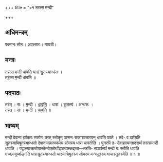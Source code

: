 +++
title = "०१ तरत्स मन्दी"

+++
## अधिमन्त्रम्
पवमानः सोमः। अवत्सारः। गायत्री।

## मन्त्रः
तर॒त्स म॒न्दी धा॑वति॒ धारा॑ सु॒तस्यान्ध॑सः ।  
तर॒त्स म॒न्दी धा॑वति ॥

## पदपाठः
तर॑त् । सः । म॒न्दी । धा॒व॒ति॒ । धारा॑ । सु॒तस्य॑ । अन्ध॑सः ।  
तर॑त् । सः । म॒न्दी । धा॒व॒ति॒ ॥

## भाष्यम्
मन्दी देवानां हर्षकरः ससोमः तरत् स्तोतॄन् पाप्मनः सकाशात्तारयन् धावति पवते । तदे- व दर्शयति सुतस्याभिषुतस्यान्धसो देवानामन्नात्मकस्य सोमस्य धारा धावतीति । पुनरपि त- देवाहात्यन्तादरार्थं तरत्समन्दी धावति । यद्वास्याऋचोयास्केनोक्तोर्थोद्रष्टव्यस्तद्यथा—तरति- सपापंसर्वं मन्दी यः स्तौति धावति गच्व्छत्यूर्ध्वाङ्गतिं धारासुतस्यान्धसो धारयाभिषुतस्य सोमस्य मन्त्रपूतस्य वाचास्तुतस्येति ॥ १ ॥